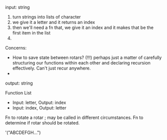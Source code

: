 input: string

1. turn strings into lists of character
2. we give it a letter and it returns an index
3. then we'll need a fn that, we give it an index and it makes that be the first item in the list
4.


Concerns:
- How to save state between rotars? (!!!)
  perhaps just a matter of carefully structuring our functions within each other and
  declaring recursion effectively. Can't just recur anywhere.
-


output: string

Function List

- Input: letter, Output: index
- Input: index,  Output: letter

Fn to rotate a rotar ; may be called in different circumstances.
Fn to determine if rotar should be rotated.

'("ABCDEFGH...")